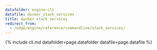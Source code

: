 ```yaml
---
datafolder: engine-cli
datafile: docker_stack_services
title: docker stack services
redirect_from:
  - /edge/engine/reference/commandline/stack_services/
---
```

<!--
This page is automatically generated from Docker's source code. If you want to
suggest a change to the text that appears here, open a ticket or pull request
in the source repository on GitHub:

https://github.com/docker/cli
-->

{% include cli.md datafolder=page.datafolder datafile=page.datafile %}
